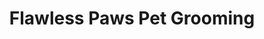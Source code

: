 ---
title: "Flawless Paws Pet Grooming"
url: /middletown/flawless-paws-pet-grooming-james-p-kelly-way/
shop: pet
---